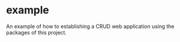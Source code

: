 # example
An example of how to establishing a CRUD web application using the packages of this project.
